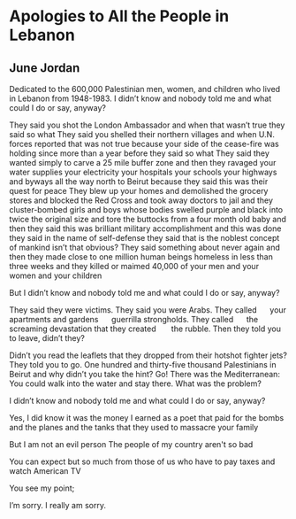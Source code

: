 # Apologies to All the People in Lebanon
## June Jordan
Dedicated to the 600,000 Palestinian men, women, and children who lived in
Lebanon from 1948-1983.
I didn’t know and nobody told me and what
could I do or say, anyway?

They said you shot the London Ambassador
and when that wasn’t true
they said so
what
They said you shelled their northern villages
and when U.N. forces reported that was not true
because your side of the cease-fire was holding
since more than a year before
they said so
what
They said they wanted simply to carve
a 25 mile buffer zone and then
they ravaged your
water supplies your electricity your
hospitals your schools your highways and byways all
the way north to Beirut because they said this
was their quest for peace
They blew up your homes and demolished the grocery
stores and blocked the Red Cross and took away doctors
to jail and they cluster-bombed girls and boys
whose bodies
swelled purple and black into twice the original size
and tore the buttocks from a four month old baby
and then
they said this was brilliant
military accomplishment and this was done
they said in the name of self-defense they said
that is the noblest concept
of mankind isn’t that obvious?
They said something about never again and then
they made close to one million human beings homeless
in less than three weeks and they killed or maimed
40,000 of your men and your women and your children

But I didn’t know and nobody told me and what
could I do or say, anyway?

They said they were victims. They said you were
Arabs.
They called      your apartments and gardens      guerrilla
strongholds.
They called      the screaming devastation
that they created       the rubble.
Then they told you to leave, didn’t they?

Didn’t you read the leaflets that they dropped
from their hotshot fighter jets?
They told you to go.
One hundred and thirty-five thousand
Palestinians in Beirut and why
didn’t you take the hint?
Go!
There was the Mediterranean: You
could walk into the water and stay
there.
What was the problem?

I didn’t know and nobody told me and what
could I do or say, anyway?

Yes, I did know it was the money I earned as a poet that
paid
for the bombs and the planes and the tanks
that they used to massacre your family

But I am not an evil person
The people of my country aren't so bad

You can expect but so much
from those of us who have to pay taxes and watch
American TV

You see my point;

I’m sorry.
I really am sorry.